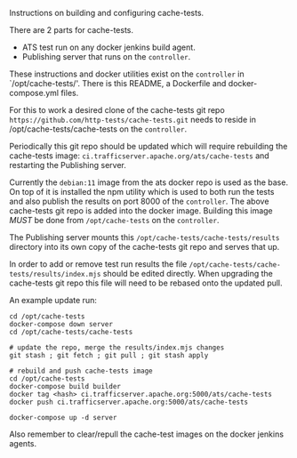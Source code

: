 Instructions on building and configuring cache-tests.

There are 2 parts for cache-tests.
* ATS test run on any docker jenkins build agent.
* Publishing server that runs on the `controller`.

These instructions and docker utilities exist on the `controller` in
`/opt/cache-tests/'.  There is this README, a Dockerfile and
 docker-compose.yml files.

For this to work a desired clone of the cache-tests git repo
`https://github.com/http-tests/cache-tests.git`
needs to reside in /opt/cache-tests/cache-tests on the `controller`.

Periodically this git repo should be updated which will require rebuilding
the cache-tests image: `ci.trafficserver.apache.org/ats/cache-tests`
and restarting the Publishing server.

Currently the `debian:11` image from the ats docker repo is used
as the base.  On top of it is installed the npm utility which
is used to both run the tests and also publish the results on
port 8000 of the `controller`.  The above cache-tests git repo is added
into the docker image.  Building this image *MUST* be
done from `/opt/cache-tests` on the `controller`.

The Publishing server mounts this `/opt/cache-tests/cache-tests/results`
directory into its own copy of the cache-tests git repo and serves
that up.

In order to add or remove test run results the file
`/opt/cache-tests/cache-tests/results/index.mjs` should be edited
directly.  When upgrading the cache-tests git repo this file
will need to be rebased onto the updated pull.

An example update run:

```
cd /opt/cache-tests
docker-compose down server
cd /opt/cache-tests/cache-tests

# update the repo, merge the results/index.mjs changes
git stash ; git fetch ; git pull ; git stash apply

# rebuild and push cache-tests image
cd /opt/cache-tests
docker-compose build builder
docker tag <hash> ci.trafficserver.apache.org:5000/ats/cache-tests
docker push ci.trafficserver.apache.org:5000/ats/cache-tests

docker-compose up -d server
```

Also remember to clear/repull the cache-test images on the docker jenkins
agents.
